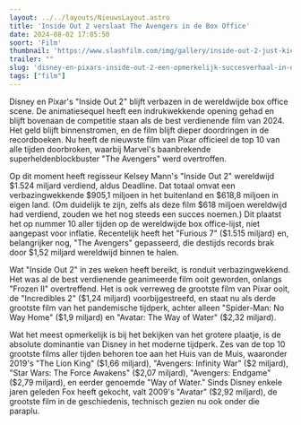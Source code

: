 ```yaml
---
layout: ../../layouts/NieuwsLayout.astro
title: 'Inside Out 2 verslaat The Avengers in de Box Office'
date: 2024-08-02 17:05:50
soort: 'Film'
thumbnail: 'https://www.slashfilm.com/img/gallery/inside-out-2-just-kicked-the-avengers-out-of-the-all-time-box-office-top-10/intro-1722541632.jpg'
trailer: ""
slug: 'disney-en-pixars-inside-out-2-een-opmerkelijk-succesverhaal-in-de-filmgeschiedenis'
tags: ["film"]
---
```


Disney en Pixar's "Inside Out 2" blijft verbazen in de wereldwijde box office scene. De animatiesequel heeft een indrukwekkende opening gehad en blijft bovenaan de competitie staan als de best verdienende film van 2024. Het geld blijft binnenstromen, en de film blijft dieper doordringen in de recordboeken. Nu heeft de nieuwste film van Pixar officieel de top 10 van alle tijden doorbroken, waarbij Marvel's baanbrekende superheldenblockbuster "The Avengers" werd overtroffen.

Op dit moment heeft regisseur Kelsey Mann's "Inside Out 2" wereldwijd $1.524 miljard verdiend, aldus Deadline. Dat totaal omvat een verbazingwekkende $905,1 miljoen in het buitenland en $618,8 miljoen in eigen land. (Om duidelijk te zijn, zelfs als deze film $618 miljoen wereldwijd had verdiend, zouden we het nog steeds een succes noemen.) Dit plaatst het op nummer 10 aller tijden op de wereldwijde box office-lijst, niet aangepast voor inflatie. Recentelijk heeft het "Furious 7" ($1.515 miljard) en, belangrijker nog, "The Avengers" gepasseerd, die destijds records brak door $1,52 miljard wereldwijd binnen te halen.

Wat "Inside Out 2" in zes weken heeft bereikt, is ronduit verbazingwekkend. Het was al de best verdienende geanimeerde film ooit geworden, onlangs "Frozen II" overtreffend. Het is ook verreweg de grootste film van Pixar ooit, de "Incredibles 2" ($1,24 miljard) voorbijgestreefd, en staat nu als derde grootste film van het pandemische tijdperk, achter alleen "Spider-Man: No Way Home" ($1,9 miljard) en "Avatar: The Way of Water" ($2,32 miljard).

Wat het meest opmerkelijk is bij het bekijken van het grotere plaatje, is de absolute dominantie van Disney in het moderne tijdperk. Zes van de top 10 grootste films aller tijden behoren toe aan het Huis van de Muis, waaronder 2019's "The Lion King" ($1,66 miljard), "Avengers: Infinity War" ($2 miljard), "Star Wars: The Force Awakens" ($2,07 miljard), "Avengers: Endgame" ($2,79 miljard), en eerder genoemde "Way of Water." Sinds Disney enkele jaren geleden Fox heeft gekocht, valt 2009's "Avatar" ($2,92 miljard), de grootste film in de geschiedenis, technisch gezien nu ook onder die paraplu.
